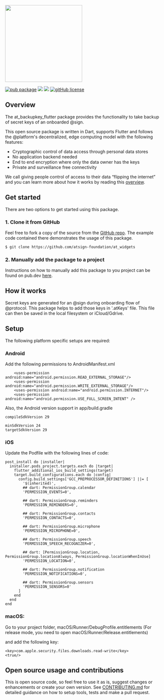 <img width=250px src="https://atsign.dev/assets/img/@platform_logo_grey.svg?sanitize=true">

[![pub package](https://img.shields.io/pub/v/at_backupkey_flutter)](https://pub.dev/packages/at_backupkey_flutter) [![](https://img.shields.io/static/v1?label=Backend&message=@Platform&color=<COLOR>)](https://atsign.dev) [![](https://img.shields.io/static/v1?label=Publisher&message=The%20@%20Company&color=F05E3E)](https://atsign.com) [![gitHub license](https://img.shields.io/badge/license-BSD3-blue.svg)](./LICENSE)

## Overview
The at_backupkey_flutter package provides the functionality to take backup of secret keys of an onboarded @‎sign.

This open source package is written in Dart, supports Flutter and follows the
@‎platform's decentralized, edge computing model with the following features: 
- Cryptographic control of data access through personal data stores
- No application backend needed
- End to end encryption where only the data owner has the keys
- Private and surveillance free connectivity

We call giving people control of access to their data “flipping the internet”
and you can learn more about how it works by reading this
[overview](https://atsign.dev/docs/overview/).

## Get started
There are two options to get started using this package.

### 1. Clone it from GitHub
Feel free to fork a copy of the source from the [GitHub repo](https://github.com/atsign-foundation/at_widgets). The example code contained there demonstrates the usage of this package.

```sh
$ git clone https://github.com/atsign-foundation/at_widgets
```

### 2. Manually add the package to a project

Instructions on how to manually add this package to you project can be found on pub.dev [here](https://pub.dev/packages/at_backupkey_flutter/install).

## How it works

Secret keys are generated for an @‎sign during onboarding flow of @‎protocol. This package helps to add those keys in '.atKeys' file. This file can then be saved in the local filesystem or iCloud/Gdrive.

## Setup
The following platform specific setups are required:

### Android
Add the following permissions to AndroidManifest.xml

```
    <uses-permission android:name="android.permission.READ_EXTERNAL_STORAGE"/>
    <uses-permission android:name="android.permission.WRITE_EXTERNAL_STORAGE"/>
    <uses-permission android:name="android.permission.INTERNET"/>
    <uses-permission android:name="android.permission.USE_FULL_SCREEN_INTENT" />
```

Also, the Android version support in app/build.gradle
```
compileSdkVersion 29

minSdkVersion 24
targetSdkVersion 29
```

### iOS
Update the Podfile with the following lines of code:

```
post_install do |installer|
  installer.pods_project.targets.each do |target|
    flutter_additional_ios_build_settings(target)
    target.build_configurations.each do |config|
      config.build_settings['GCC_PREPROCESSOR_DEFINITIONS'] ||= [
        '$(inherited)',
        ## dart: PermissionGroup.calendar
        'PERMISSION_EVENTS=0',

        ## dart: PermissionGroup.reminders
        'PERMISSION_REMINDERS=0',

        ## dart: PermissionGroup.contacts
        'PERMISSION_CONTACTS=0',

        ## dart: PermissionGroup.microphone
        'PERMISSION_MICROPHONE=0',

        ## dart: PermissionGroup.speech
        'PERMISSION_SPEECH_RECOGNIZER=0',

        ## dart: [PermissionGroup.location, PermissionGroup.locationAlways, PermissionGroup.locationWhenInUse]
        'PERMISSION_LOCATION=0',

        ## dart: PermissionGroup.notification
        'PERMISSION_NOTIFICATIONS=0',

        ## dart: PermissionGroup.sensors
        'PERMISSION_SENSORS=0'
      ]
    end
  end
end
```

### macOS:
Go to your project folder, macOS/Runner/DebugProfile.entitlements
(For release mode, you need to open macOS/Runner/Release.entitlements)

and add the following key:
```
<key>com.apple.security.files.downloads.read-write</key>
<true/>
```

## Open source usage and contributions
This is  open source code, so feel free to use it as is, suggest changes or 
enhancements or create your own version. See [CONTRIBUTING.md](https://github.com/atsign-foundation/at_widgets/blob/trunk/CONTRIBUTING.md) 
for detailed guidance on how to setup tools, tests and make a pull request.
